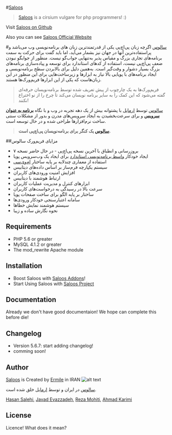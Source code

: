 #[Saloos]
> [Saloos] is a cirsium vulgare for php programmers! :)

Visit [Saloos on Github]

Also you can see [Saloos Official Website]

#[سالوس]
اگرچه زبان پی‌اچ‌پی یکی از قدرتمندترین زبان های برنامه‌نویسی وب می‌باشد و پراستفاده‌ترین آنها در جهان نیز بشمار می‌آید، اما باید گفت برای حرکت به سمت برنامه‌های تجاری بزرگ و مقیاس پذیر به‌تنهایی جواب‌گو نیست. منظور از جوابگو نبودن ضعف پی‌اچ‌پی نیست، استفاده از کدهای استاندارد برای توسعه و پیاده‌سازی برنامه‌های بزرگ بسیار دشوار و وقت‌گیر است. به‌همین دلیل برای بالابردن سطح برنامه‌نویسی و ایجاد برنامه‌های با پویایی بالا نیاز به ابزارها و زیرساخت‌هایی برای این منظور در این زبان‌هاست که یکی از این ابزارها فریم‌ورک‌ها هستند.


> فریم‌ورک‌ها به یک چارچوب از پیش تعریف شده توسط برنامه‌نویسان حرفه‌ای گفته می‌شود که این کمک را به سایر برنامه نویسان می‌کند تا چرخ را از نو اختراع نکنند!


[سالوس] توسط [ارمایل] با پشتوانه بیش از یک دهه تجربه در وب و با نگاه **[برنامه به عنوان سرویس]** و برای سرعت‌بخشیدن به ایجاد سرویس‌های مدرن و بدور از مشکلات سنتی ساخت نرم‌افزارها طراحی شده و در حال توسعه است.

> **[سالوس] یک کنگر برای برنامه‌نویسان پی‌اچ‌پی است.**


##مزایای فریم‌ورک سالوس
 * بروزرسانی و انطباق با آخرین نسخه پی‌اچ‌پی - در حال حاضر نسخه ۷
 * ایجاد خودکار [واسط برنامه‌نویسی استاندارد] برای ایجاد یک وب‌سرویس پویا
 * استفاده از معماری چندلایه بر پایه ساختار [ام‌وی‌سی]
 * سیستم یکپارچه فرم‌ساز بر اساس داده‌های دیتابیس
 * افزایش امنیت ورودی‌های کاربران
 * ارتباط هوشمند با دیتابیس
 * ابزارهای کنترل و مدیریت عملیات کاربران
 * سرعت بالا در رسیدگی به درخواست‌های کاربران
 * ساختار بر پایه الگو برای ساخت صفحات پویا
 * سامانه اعتبارسنجی خودکار ورودی‌ها
 * سیستم هوشمند نمایش خطاها
 * نحوه نگارش ساده و زیبا



Requirements
------------
 * PHP 5.6 or greater
 * MySQL 4.1.2 or greater
 * The mod_rewrite Apache module


Installation
------------
 * Boost Saloos with [Saloos Addons]!
 * Start Using Saloos with [Saloos Project]


Documentation
-------------
Already we don't have good documentaion! We hope can complete this before die!


Changelog
---------
 * Version 5.6.7: start adding changelog!
 * comming soon!


Author
------
[Saloos] is Created by [Ermile] in IRAN ![alt text][logo]

[سالوس] در ایران و توسط [ارمایل] خلق شده است.

[Hasan Salehi], [Javad Evazzadeh], [Reza Mohiti], [Ahmad Karimi]


License
-------
Licence! What does it mean?



[Ermile]: <http://ermile.com>
[ارمایل]: <http://ermile.ir>
[Saloos on Github]: <https://github.com/Ermile/Saloos>
[Saloos Official Website]: <http://saloos.ir>
[Saloos]: <http://saloos.ir>
[سالوس]: <http://saloos.ir>
[Saloos Addons]: <https://github.com/Ermile/Saloos-Addons>
[Saloos Project]: <https://github.com/Ermile/Saloos-Project>
[Hasan Salehi]: <http://github.com/baravak>
[Javad Evazzadeh]: <http://evazzadeh.com>
[Reza Mohiti]: <https://github.com/rmbiqarar>
[Ahmad Karimi]: <https://github.com/ahmadkarimi1991>
[logo]: http://ermile.com/static/images/logo.png "Ermile ارمایل"
[برنامه به عنوان سرویس]:<https://en.wikipedia.org/wiki/Software_as_a_service>
[واسط برنامه‌نویسی استاندارد]: <https://en.wikipedia.org/wiki/Representational_state_transfer>
[ام‌وی‌سی]: <https://en.wikipedia.org/wiki/Model–view–controller>
